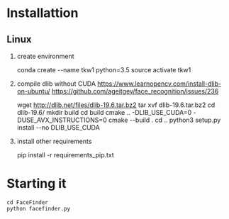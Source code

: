 # Installattion

## Linux

1.  create environment
 
    conda create --name tkw1 python=3.5
    source activate tkw1

2. compile dlib without CUDA
https://www.learnopencv.com/install-dlib-on-ubuntu/
https://github.com/ageitgey/face_recognition/issues/236

    wget http://dlib.net/files/dlib-19.6.tar.bz2
    tar xvf dlib-19.6.tar.bz2
    cd dlib-19.6/
    mkdir build
    cd build
    cmake .. -DLIB_USE_CUDA=0 -DUSE_AVX_INSTRUCTIONS=0
    cmake --build .
    cd ..
    python3 setup.py install --no DLIB_USE_CUDA

3. install other requirements 

    pip install -r requirements_pip.txt



# Starting it

    cd FaceFinder
    python facefinder.py